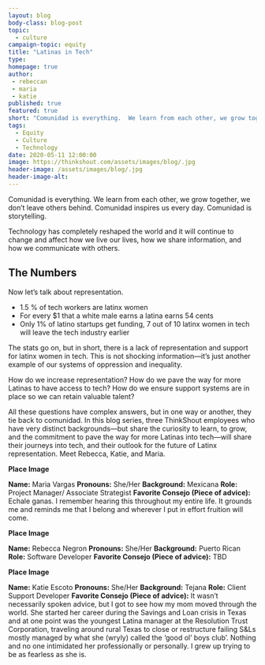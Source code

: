 ```yaml
---
layout: blog
body-class: blog-post
topic:
  - culture
campaign-topic: equity
title: "Latinas in Tech"
type: 
homepage: true
author:
 - rebeccan
 - maria
 - katie
published: true
featured: true
short: "Comunidad is everything.  We learn from each other, we grow together, we don’t leave others behind.  Comunidad inspires us every day. Comunidad is storytelling."
tags:
  - Equity
  - Culture
  - Technology
date: 2020-05-11 12:00:00
image: https://thinkshout.com/assets/images/blog/.jpg
header-image: /assets/images/blog/.jpg
header-image-alt: 
---
```


Comunidad is everything.  We learn from each other, we grow together, we don’t leave others behind.  Comunidad inspires us every day. Comunidad is storytelling. 

Technology has completely reshaped the world and it will continue to change and affect how we live our lives, how we share information, and how we communicate with others.  

## The Numbers

Now let’s talk about representation. 

- 1.5 % of tech workers are latinx women
- For every $1 that a white male earns a latina earns 54 cents
- Only 1% of latino startups get funding, 7 out of 10 latinx women in tech will leave the tech industry earlier

The stats go on, but in short, there is a lack of representation and support for latinx women in tech. This is not shocking information—it’s just another example of our systems of oppression and inequality. 

How do we increase representation? How do we pave the way for more Latinas to have access to tech?  How do we ensure support systems are in place so we can retain valuable talent?  

All these questions have complex answers, but in one way or another, they tie back to comunidad.  In this blog series, three ThinkShout employees who have very distinct backgrounds—but share the curiosity to learn, to grow, and the commitment to pave the way for more Latinas into tech—will share their journeys into tech, and their outlook for the future of Latinx representation. Meet Rebecca, Katie, and Maria. 

**Place Image**

**Name:** Maria Vargas 
**Pronouns:** She/Her
**Background:** Mexicana 
**Role:** Project Manager/ Associate Strategist 
**Favorite Consejo (Piece of advice):** Echale ganas.  I remember hearing this throughout my entire life.  It grounds me and reminds me that I belong and wherever I put in effort fruition will come.

**Place Image**

**Name:** Rebecca Negron
**Pronouns:** She/Her
**Background:** Puerto Rican
**Role:** Software Developer
**Favorite Consejo (Piece of advice):** TBD

**Place Image**

**Name:** Katie Escoto
**Pronouns:** She/Her
**Background:** Tejana 
**Role:** Client Support Developer
**Favorite Consejo (Piece of advice):** It wasn’t necessarily spoken advice, but I got to see how my mom moved through the world. She started her career during the Savings and Loan crisis in Texas and at one point was the youngest Latina manager at the Resolution Trust Corporation, traveling around rural Texas to close or restructure failing S&Ls mostly managed by what she (wryly) called the ‘good ol’ boys club’. Nothing and no one intimidated her professionally or personally. I grew up trying to be as fearless as she is.
